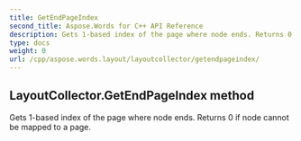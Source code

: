 ```yaml
---
title: GetEndPageIndex
second_title: Aspose.Words for C++ API Reference
description: Gets 1-based index of the page where node ends. Returns 0 if node cannot be mapped to a page. 
type: docs
weight: 0
url: /cpp/aspose.words.layout/layoutcollector/getendpageindex/
---
```

## LayoutCollector.GetEndPageIndex method


Gets 1-based index of the page where node ends. Returns 0 if node cannot be mapped to a page. 

